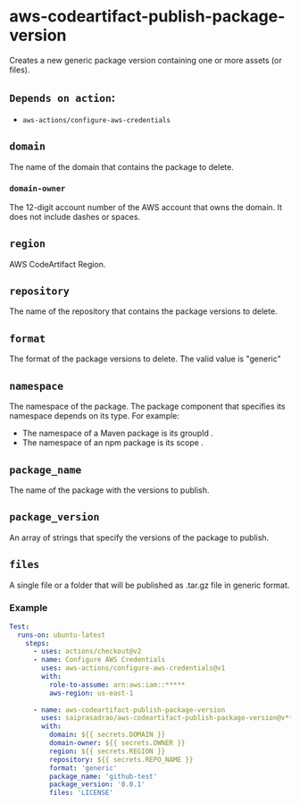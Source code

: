 # aws-codeartifact-publish-package-version

Creates a new generic package version containing one or more assets (or files).

## `Depends on action`: 

- `aws-actions/configure-aws-credentials`

## `domain`

The name of the domain that contains the package to delete.

### `domain-owner`

The 12-digit account number of the AWS account that owns the domain. It does not include dashes or spaces.

## `region`

AWS CodeArtifact Region.

## `repository`

The name of the repository that contains the package versions to delete.

## `format`

The format of the package versions to delete. The valid value is "generic"

## `namespace`

The namespace of the package. The package component that specifies its namespace depends on its type. For example:

- The namespace of a Maven package is its groupId .
- The namespace of an npm package is its scope .

## `package_name`

The name of the package with the versions to publish.

## `package_version`

An array of strings that specify the versions of the package to publish.

## `files`

A single file or a folder that will be published as .tar.gz file in generic format.

### Example

```yml
Test:
  runs-on: ubuntu-latest
    steps:
      - uses: actions/checkout@v2
      - name: Configure AWS Credentials
        uses: aws-actions/configure-aws-credentials@v1
        with:
          role-to-assume: arn:aws:iam::*****
          aws-region: us-east-1
          
      - name: aws-codeartifact-publish-package-version
        uses: saiprasadrao/aws-codeartifact-publish-package-version@v****
        with:
          domain: ${{ secrets.DOMAIN }}
          domain-owner: ${{ secrets.OWNER }}
          region: ${{ secrets.REGION }}
          repository: ${{ secrets.REPO_NAME }}
          format: 'generic'
          package_name: 'github-test'
          package_version: '0.0.1'
          files: 'LICENSE'
```